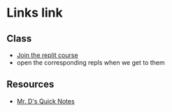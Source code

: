 # Links link

## Class
* [Join the replit course](https://replit.com/teams/join/jwvbhhrwxyrrgpmszrslqkpxwowcgxax-APCSA-Block8-2122)
* open the corresponding repls when we get to them
## Resources
* [Mr. D's Quick Notes](https://replit.com/@APCSA-Block8-2122/Coursework01MrDsQuickNotes)
